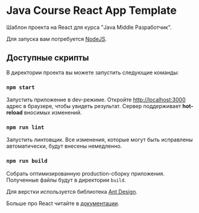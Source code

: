 # Java Course React App Template

Шаблон проекта на React для курса "Java Middle Разработчик".

Для запуска вам потребуется [NodeJS](https://nodejs.org/en/).

## Доступные скрипты

В директории проекта вы можете запустить следующие команды:

### `npm start`

Запустить приложение в dev-режиме. Откройте [http://localhost:3000](http://localhost:3000) адрес в
браузере, чтобы увидеть результат. Сервер поддерживает **hot-reload** вносимых изменений.

### `npm run lint`

Запустить линтовщик. Все изменения, которые могут быть исправлены автоматически, будут внесены
немедленно.

### `npm run build`

Собрать оптимизированную production-сборку приложения. Полученные файлы будут в директории `build`.

Для верстки используется библиотека [Ant Design](https://ant.design/components/overview/).

Больше про React читайте в [документации](https://reactjs.org/).